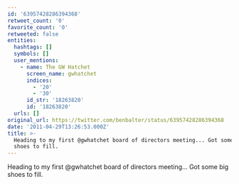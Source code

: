 ```yaml
---
id: '63957428286394368'
retweet_count: '0'
favorite_count: '0'
retweeted: false
entities:
  hashtags: []
  symbols: []
  user_mentions:
    - name: The GW Hatchet
      screen_name: gwhatchet
      indices:
        - '20'
        - '30'
      id_str: '18263820'
      id: '18263820'
  urls: []
original_url: https://twitter.com/benbalter/status/63957428286394368
date: '2011-04-29T13:26:53.000Z'
title: >-
  Heading to my first @gwhatchet board of directors meeting... Got some big
  shoes to fill.
---
```


Heading to my first @gwhatchet board of directors meeting... Got some big shoes to fill.